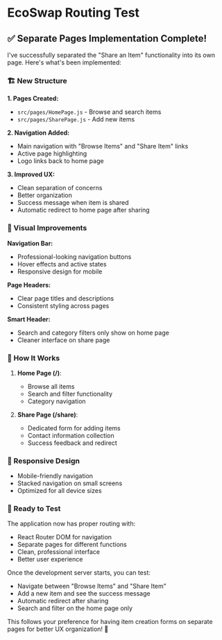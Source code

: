 # EcoSwap Routing Test

## ✅ Separate Pages Implementation Complete!

I've successfully separated the "Share an Item" functionality into its own page. Here's what's been implemented:

### 🏗️ New Structure

**1. Pages Created:**
- `src/pages/HomePage.js` - Browse and search items
- `src/pages/SharePage.js` - Add new items

**2. Navigation Added:**
- Main navigation with "Browse Items" and "Share Item" links
- Active page highlighting
- Logo links back to home page

**3. Improved UX:**
- Clean separation of concerns
- Better organization
- Success message when item is shared
- Automatic redirect to home page after sharing

### 🎨 Visual Improvements

**Navigation Bar:**
- Professional-looking navigation buttons
- Hover effects and active states
- Responsive design for mobile

**Page Headers:**
- Clear page titles and descriptions
- Consistent styling across pages

**Smart Header:**
- Search and category filters only show on home page
- Cleaner interface on share page

### 🔧 How It Works

1. **Home Page (/)**: 
   - Browse all items
   - Search and filter functionality
   - Category navigation

2. **Share Page (/share)**:
   - Dedicated form for adding items
   - Contact information collection
   - Success feedback and redirect

### 📱 Responsive Design

- Mobile-friendly navigation
- Stacked navigation on small screens
- Optimized for all device sizes

### 🚀 Ready to Test

The application now has proper routing with:
- React Router DOM for navigation
- Separate pages for different functions
- Clean, professional interface
- Better user experience

Once the development server starts, you can test:
- Navigate between "Browse Items" and "Share Item"
- Add a new item and see the success message
- Automatic redirect after sharing
- Search and filter on the home page only

This follows your preference for having item creation forms on separate pages for better UX organization! 🌱
